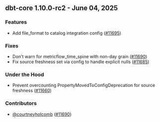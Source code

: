 ## dbt-core 1.10.0-rc2 - June 04, 2025

### Features

- Add file_format to catalog integration config ([#11695](https://github.com/dbt-labs/dbt-core/issues/11695))

### Fixes

- Don't warn for metricflow_time_spine with non-day grain ([#11690](https://github.com/dbt-labs/dbt-core/issues/11690))
- Fix source freshness set via config to handle explicit nulls ([#11685](https://github.com/dbt-labs/dbt-core/issues/11685))

### Under the Hood

- Prevent overcounting PropertyMovedToConfigDeprecation for source freshness ([#11660](https://github.com/dbt-labs/dbt-core/issues/11660))

### Contributors
- [@courtneyholcomb](https://github.com/courtneyholcomb) ([#11690](https://github.com/dbt-labs/dbt-core/issues/11690))
